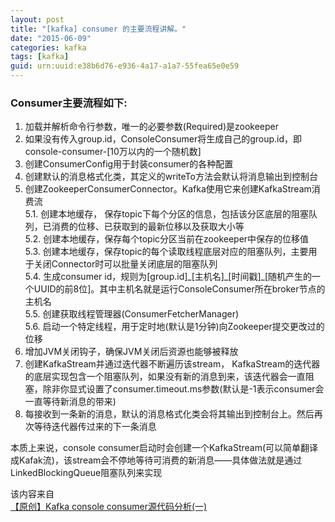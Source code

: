 ```yaml
---
layout: post
title: "[kafka] consumer 的主要流程讲解。"
date: "2015-06-09"
categories: kafka
tags: [kafka]
guid: urn:uuid:e38b6d76-e936-4a17-a1a7-55fea65e0e59
---
```


### Consumer主要流程如下:  

1. 加载并解析命令行参数，唯一的必要参数(Required)是zookeeper
2. 如果没有传入group.id，ConsoleConsumer将生成自己的group.id，即console-consumer-[10万以内的一个随机数]
3. 创建ConsumerConfig用于封装consumer的各种配置
4. 创建默认的消息格式化类，其定义的writeTo方法会默认将消息输出到控制台
5. 创建ZookeeperConsumerConnector。Kafka使用它来创建KafkaStream消费流  
5.1. 创建本地缓存， 保存topic下每个分区的信息，包括该分区底层的阻塞队列，已消费的位移、已获取到的最新位移以及获取大小等  
5.2. 创建本地缓存，保存每个topic分区当前在zookeeper中保存的位移值  
5.3. 创建本地缓存，保存topic的每个读取线程底层对应的阻塞队列，主要用于关闭Connector时可以批量关闭底层的阻塞队列  
5.4. 生成consumer id，规则为[group.id]\_[主机名]\_[时间戳]\_[随机产生的一个UUID的前8位]。其中主机名就是运行ConsoleConsumer所在broker节点的主机名  
5.5. 创建获取线程管理器(ConsumerFetcherManager)  
5.6. 启动一个特定线程，用于定时地(默认是1分钟)向Zookeeper提交更改过的位移
6. 增加JVM关闭钩子，确保JVM关闭后资源也能够被释放
7. 创建KafkaStream并通过迭代器不断遍历该stream， KafkaStream的迭代器的底层实现包含一个阻塞队列，如果没有新的消息到来，该迭代器会一直阻塞，除非你显式设置了consumer.timeout.ms参数(默认是-1表示consumer会一直等待新消息的带来)
8. 每接收到一条新的消息，默认的消息格式化类会将其输出到控制台上。然后再次等待迭代器传过来的下一条消息

本质上来说，console consumer启动时会创建一个KafkaStream(可以简单翻译成Kafak流)，该stream会不停地等待可消费的新消息——具体做法就是通过LinkedBlockingQueue阻塞队列来实现


该内容来自  
[【原创】Kafka console consumer源代码分析(一)](http://www.cnblogs.com/huxi2b/p/4671925.html)

